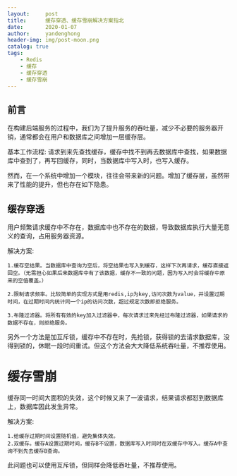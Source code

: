 ```yaml
---
layout:     post
title:      缓存穿透、缓存雪崩解决方案指北
date:       2020-01-07
author:     yandenghong
header-img: img/post-moon.png
catalog: true
tags:
    - Redis
    - 缓存
    - 缓存穿透
    - 缓存雪崩
---
```

## 前言

在构建后端服务的过程中，我们为了提升服务的吞吐量，减少不必要的服务器开销，通常都会在用户和数据库之间增加一层缓存层。

基本工作流程: 请求到来先查找缓存，缓存中找不到再去数据库中查找，如果数据库中查到了，再写回缓存，同时，当数据库中写入时，也写入缓存。

然而，在一个系统中增加一个模块，往往会带来新的问题。增加了缓存层，虽然带来了性能的提升，但也存在如下隐患。

## 缓存穿透

用户频繁请求缓存中不存在，数据库中也不存在的数据，导致数据库执行大量无意义的查询，占用服务器资源。

解决方案:
```text
1.缓存空结果。当数据库中查询为空后，将空结果也写入到缓存，这样下次再请求，缓存直接返回空。（无需担心如果后来数据库中有了该数据，缓存不一致的问题，因为写入时会将缓存中原来的空值覆盖。）

2.限制请求频率。比较简单的实现方式是用redis,ip为key,访问次数为value，并设置过期时间，在过期时间内统计同一个ip的访问次数，超过规定次数即拒绝服务。

3.布隆过滤器。将所有有效的key加入过滤器中，每次请求过来先经过布隆过滤器，如果请求的数据不存在，则拒绝服务。
```

另外一个方法是加互斥锁，缓存中不存在时，先抢锁，获得锁的去请求数据库，没得到锁的，休眠一段时间重试。但这个方法会大大降低系统吞吐量，不推荐使用。

# 缓存雪崩

缓存同一时间大面积的失效，这个时候又来了一波请求，结果请求都怼到数据库上，数据库因此发生异常。

解决方案:
```text
1.给缓存过期时间设置随机值，避免集体失效。
2.双缓存。缓存A设置过期时间，缓存B不设置，数据库写入时同时在双缓存中写入。缓存A中查询不到先去缓存B查询。
```

此问题也可以使用互斥锁，但同样会降低吞吐量，不推荐使用。

